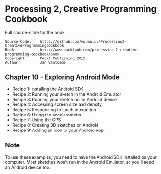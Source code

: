 # Processing 2, Creative Programming Cookbook

Full source-code for the book.

	Source-Code:    https://github.com/vormplus/Processing2-CreativeProgrammingCookbook
    Book:           http://www.packtpub.com/processing-2-creative-programming-cookbook/book
    Copyright:      Packt Publishing 2012.
	Author:         Jan Vantomme

## Chapter 10 - Exploring Android Mode

- Recipe 1: Installing the Android SDK
- Recipe 2: Running your sketch in the Android Emulator
- Recipe 3: Running your sketch on an Android device
- Recipe 4: Accessing screen size and density
- Recipe 5: Responding to touch interaction
- Recipe 6: Using the accelerometer
- Recipe 7: Using the GPS
- Recipe 8: Creating 3D sketches on Android
- Recipe 9: Adding an icon to your Android App

## Note

To use these examples, you need to have the Android SDK installed on your computer. Most sketches won't run in the Android Emulator, so you'll need an Android device too.